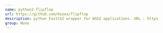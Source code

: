 ```yaml
---
name: python2-flipflop
url: https://github.com/Kozea/flipflop
description: python FastCGI wrapper for WSGI applications. URL : https://github.com/Kozea/flipflop Groups : None
group: None
---
```

